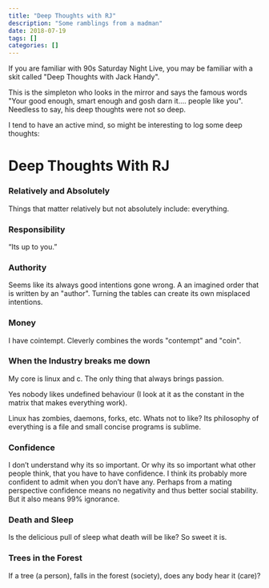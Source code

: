```yaml
---
title: "Deep Thoughts with RJ"
description: "Some ramblings from a madman"
date: 2018-07-19
tags: []
categories: []
---
```


If you are familiar with 90s Saturday Night Live, you may be familiar with a skit called "Deep Thoughts with Jack Handy".

This is the simpleton who looks in the mirror and says the famous words "Your good enough, smart enough and gosh darn it.... people like you".  Needless to say, his deep thoughts were not so deep.

I tend to have an active mind, so might be interesting to log some deep thoughts:

# Deep Thoughts With RJ

### Relatively and Absolutely
Things that matter relatively but not absolutely include: everything.

### Responsibility
“Its up to you.”

### Authority
Seems like its always good intentions gone wrong.  A an imagined order that is written by an "author".  Turning the tables can create its own misplaced intentions.

### Money
I have cointempt.  Cleverly combines the words "contempt" and "coin". 

### When the Industry breaks me down
My core is linux and c.  The only thing that always brings passion.  

Yes nobody likes undefined behaviour (I look at it as the constant in the matrix that makes everything work).  

Linux has zombies, daemons, forks, etc. Whats not to like?  Its philosophy of everything is a file and small concise programs is sublime.

### Confidence
I don’t understand why its so important.  Or why its so important what other people think, that you have to have confidence.
I think its probably more confident to admit when you don’t have any.  Perhaps from a mating perspective confidence means no negativity and thus better social stability.  But it also means 99% ignorance.

### Death and Sleep
Is the delicious pull of sleep what death will be like?  So sweet it is.

### Trees in the Forest
If a tree (a person), falls in the forest (society), does any body hear it (care)?




